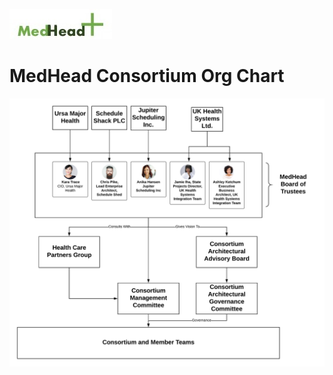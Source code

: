 ![MedHead Logo](../../../images/logo.png)
# MedHead Consortium Org Chart


![MedHead Org Chart](../../../images/org-chart.png)

